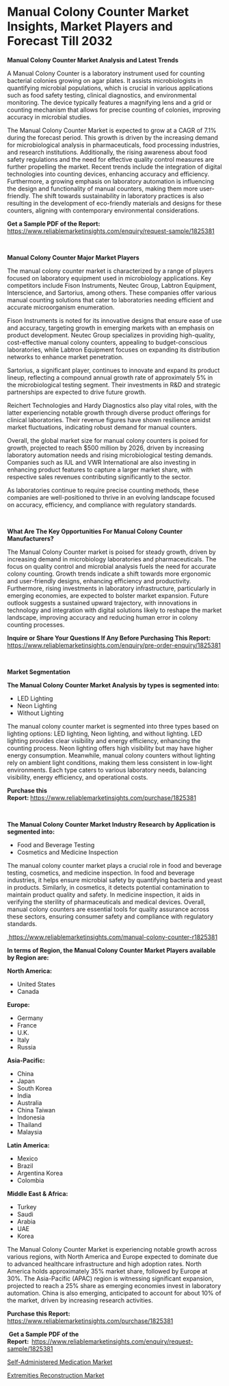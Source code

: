 <p><h1>Manual Colony Counter Market Insights, Market Players and Forecast Till 2032</h1></p><p><strong>Manual Colony Counter Market Analysis and Latest Trends</strong></p>
<p><p>A Manual Colony Counter is a laboratory instrument used for counting bacterial colonies growing on agar plates. It assists microbiologists in quantifying microbial populations, which is crucial in various applications such as food safety testing, clinical diagnostics, and environmental monitoring. The device typically features a magnifying lens and a grid or counting mechanism that allows for precise counting of colonies, improving accuracy in microbial studies.</p><p>The Manual Colony Counter Market is expected to grow at a CAGR of 7.1% during the forecast period. This growth is driven by the increasing demand for microbiological analysis in pharmaceuticals, food processing industries, and research institutions. Additionally, the rising awareness about food safety regulations and the need for effective quality control measures are further propelling the market. Recent trends include the integration of digital technologies into counting devices, enhancing accuracy and efficiency. Furthermore, a growing emphasis on laboratory automation is influencing the design and functionality of manual counters, making them more user-friendly. The shift towards sustainability in laboratory practices is also resulting in the development of eco-friendly materials and designs for these counters, aligning with contemporary environmental considerations.</p></p>
<p><strong>Get a Sample PDF of the Report:&nbsp;</strong> <a href="https://www.reliablemarketinsights.com/enquiry/request-sample/1825381?utm_campaign=2956&utm_medium=2&utm_source=Github&utm_content=ia&utm_term=09042025&utm_id=manual-colony-counter">https://www.reliablemarketinsights.com/enquiry/request-sample/1825381</a></p>
<p>&nbsp;</p>
<p><strong>Manual Colony Counter Major Market Players</strong></p>
<p><p>The manual colony counter market is characterized by a range of players focused on laboratory equipment used in microbiology applications. Key competitors include Fison Instruments, Neutec Group, Labtron Equipment, Interscience, and Sartorius, among others. These companies offer various manual counting solutions that cater to laboratories needing efficient and accurate microorganism enumeration.</p><p>Fison Instruments is noted for its innovative designs that ensure ease of use and accuracy, targeting growth in emerging markets with an emphasis on product development. Neutec Group specializes in providing high-quality, cost-effective manual colony counters, appealing to budget-conscious laboratories, while Labtron Equipment focuses on expanding its distribution networks to enhance market penetration.</p><p>Sartorius, a significant player, continues to innovate and expand its product lineup, reflecting a compound annual growth rate of approximately 5% in the microbiological testing segment. Their investments in R&D and strategic partnerships are expected to drive future growth.</p><p>Reichert Technologies and Hardy Diagnostics also play vital roles, with the latter experiencing notable growth through diverse product offerings for clinical laboratories. Their revenue figures have shown resilience amidst market fluctuations, indicating robust demand for manual counters.</p><p>Overall, the global market size for manual colony counters is poised for growth, projected to reach $500 million by 2026, driven by increasing laboratory automation needs and rising microbiological testing demands. Companies such as IUL and VWR International are also investing in enhancing product features to capture a larger market share, with respective sales revenues contributing significantly to the sector.</p><p>As laboratories continue to require precise counting methods, these companies are well-positioned to thrive in an evolving landscape focused on accuracy, efficiency, and compliance with regulatory standards.</p></p>
<p>&nbsp;</p>
<p><strong>What Are The Key Opportunities For Manual Colony Counter Manufacturers?</strong></p>
<p><p>The Manual Colony Counter market is poised for steady growth, driven by increasing demand in microbiology laboratories and pharmaceuticals. The focus on quality control and microbial analysis fuels the need for accurate colony counting. Growth trends indicate a shift towards more ergonomic and user-friendly designs, enhancing efficiency and productivity. Furthermore, rising investments in laboratory infrastructure, particularly in emerging economies, are expected to bolster market expansion. Future outlook suggests a sustained upward trajectory, with innovations in technology and integration with digital solutions likely to reshape the market landscape, improving accuracy and reducing human error in colony counting processes.</p></p>
<p><strong>Inquire or Share Your Questions If Any Before Purchasing This Report:</strong> <a href="https://www.reliablemarketinsights.com/enquiry/pre-order-enquiry/1825381?utm_campaign=2956&utm_medium=2&utm_source=Github&utm_content=ia&utm_term=09042025&utm_id=manual-colony-counter">https://www.reliablemarketinsights.com/enquiry/pre-order-enquiry/1825381</a></p>
<p>&nbsp;</p>
<p><strong>Market Segmentation</strong></p>
<p><strong>The Manual Colony Counter Market Analysis by types is segmented into:</strong></p>
<p><ul><li>LED Lighting</li><li>Neon Lighting</li><li>Without Lighting</li></ul></p>
<p><p>The manual colony counter market is segmented into three types based on lighting options: LED lighting, Neon lighting, and without lighting. LED lighting provides clear visibility and energy efficiency, enhancing the counting process. Neon lighting offers high visibility but may have higher energy consumption. Meanwhile, manual colony counters without lighting rely on ambient light conditions, making them less consistent in low-light environments. Each type caters to various laboratory needs, balancing visibility, energy efficiency, and operational costs.</p></p>
<p><strong>Purchase this Report:&nbsp;</strong><a href="https://www.reliablemarketinsights.com/purchase/1825381?utm_campaign=2956&utm_medium=2&utm_source=Github&utm_content=ia&utm_term=09042025&utm_id=manual-colony-counter">https://www.reliablemarketinsights.com/purchase/1825381</a></p>
<p>&nbsp;</p>
<p><strong>The Manual Colony Counter Market Industry Research by Application is segmented into:</strong></p>
<p><ul><li>Food and Beverage Testing</li><li>Cosmetics and Medicine Inspection</li></ul></p>
<p><p>The manual colony counter market plays a crucial role in food and beverage testing, cosmetics, and medicine inspection. In food and beverage industries, it helps ensure microbial safety by quantifying bacteria and yeast in products. Similarly, in cosmetics, it detects potential contamination to maintain product quality and safety. In medicine inspection, it aids in verifying the sterility of pharmaceuticals and medical devices. Overall, manual colony counters are essential tools for quality assurance across these sectors, ensuring consumer safety and compliance with regulatory standards.</p></p>
<p><a href="https://www.reliablemarketinsights.com/manual-colony-counter-r1825381?utm_campaign=2956&utm_medium=2&utm_source=Github&utm_content=ia&utm_term=09042025&utm_id=manual-colony-counter">&nbsp;https://www.reliablemarketinsights.com/manual-colony-counter-r1825381</a></p>
<p><strong>In terms of Region, the Manual Colony Counter Market Players available by Region are:</strong></p>
<p>
    <p> <strong> North America: </strong>
        <ul>
            <li>United States</li>
            <li>Canada</li>
        </ul>
        </p> 
    <p> <strong> Europe: </strong>
        <ul>
            <li>Germany</li>
            <li>France</li>
            <li>U.K.</li>
            <li>Italy</li>
            <li>Russia</li>
        </ul>
        </p> 
    <p> <strong> Asia-Pacific: </strong>
        <ul>
            <li>China</li>
            <li>Japan</li>
            <li>South Korea</li>
            <li>India</li>
            <li>Australia</li>
            <li>China Taiwan</li>
            <li>Indonesia</li>
            <li>Thailand</li>
            <li>Malaysia</li>
        </ul>
        </p> 
    <p> <strong> Latin America: </strong>
        <ul>
            <li>Mexico</li>
            <li>Brazil</li>
            <li>Argentina Korea</li>
            <li>Colombia</li>
        </ul>
        </p> 
    <p> <strong> Middle East & Africa: </strong>
        <ul>
            <li>Turkey</li>
            <li>Saudi</li>
            <li>Arabia</li>
            <li>UAE</li>
            <li>Korea</li>
        </ul>
    </p>
    </p>
<p><p>The Manual Colony Counter Market is experiencing notable growth across various regions, with North America and Europe expected to dominate due to advanced healthcare infrastructure and high adoption rates. North America holds approximately 35% market share, followed by Europe at 30%. The Asia-Pacific (APAC) region is witnessing significant expansion, projected to reach a 25% share as emerging economies invest in laboratory automation. China is also emerging, anticipated to account for about 10% of the market, driven by increasing research activities.</p></p>
<p><strong>Purchase this Report: </strong><a href="https://www.reliablemarketinsights.com/purchase/1825381?utm_campaign=2956&utm_medium=2&utm_source=Github&utm_content=ia&utm_term=09042025&utm_id=manual-colony-counter">https://www.reliablemarketinsights.com/purchase/1825381</a></p>
<p>&nbsp;<strong>Get a Sample PDF of the Report:&nbsp;&nbsp;</strong><a href="https://www.reliablemarketinsights.com/enquiry/request-sample/1825381?utm_campaign=2956&utm_medium=2&utm_source=Github&utm_content=ia&utm_term=09042025&utm_id=manual-colony-counter">https://www.reliablemarketinsights.com/enquiry/request-sample/1825381</a></p>
<p><strong></strong></p>
<p><p><a href="https://www.linkedin.com/pulse/self-administered-medication-market-report-financial-slg1e?utm_campaign=2956&utm_medium=2&utm_source=Github&utm_content=ia&utm_term=09042025&utm_id=manual-colony-counter">Self-Administered Medication Market</a></p><p><a href="https://www.linkedin.com/pulse/exploring-extremities-reconstruction-market-strategic-insights-9qkqe?utm_campaign=2956&utm_medium=2&utm_source=Github&utm_content=ia&utm_term=09042025&utm_id=manual-colony-counter">Extremities Reconstruction Market</a></p></p>